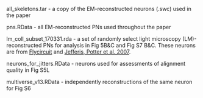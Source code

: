 
all_skeletons.tar - a copy of the EM-reconstructed neurons (.swc) used in the paper

pns.RData - all EM-reconstructed PNs used throughout the paper

lm_coll_subset_170331.rda - a set of randomly select light microscopy (LM)-reconstructed PNs for analysis in Fig 5B&C and Fig S7 B&C. These neurons are from [Flycircuit](http://flycircuit.tw/) and [Jefferis, Potter et al. 2007](http://dx.doi.org/10.1016/j.cell.2007.01.040).

neurons_for_jitters.RData - neurons used for assessments of alignment quality in Fig S5L

multiverse_v13.RData - independently reconstructions of the same neuron for Fig S6